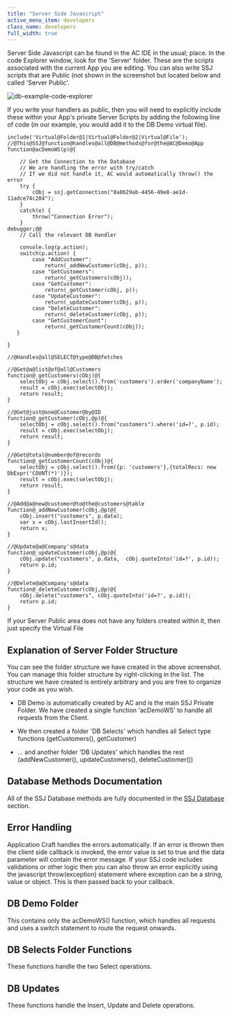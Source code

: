 ```yaml
---
title: "Server Side Javascript"
active_menu_item: developers
class_name: developers
full_width: true
---
```



Server Side Javascript can be found in the AC IDE in the usual; place. In the code Explorer window, look for the 'Server' folder. These are the scripts associated with the current App you are editing. You can also write SSJ scripts that are Public (not shown in the screenshot but located below and called 'Server Public'.

![db-example-code-explorer](/img/docs/db-example-code-explorer.png)

If you write your handlers as public, then you will need to explicitly include these within your App's private Server Scripts by adding the following line of code (in our example, you would add it to the DB Demo virtual file).

    include('Virtual@Folder@1|Virtual@Folder@2|Virtual@File');
    //@This@SSJ@function@handles@all@DB@methods@for@the@AC@Demo@App
    function@acDemoWS(p)@{
     
        // Get the Connection to the Database
        // We are handling the error with try/catch
        // If we did not handle it, AC would automatically throw() the error
        try {
            cObj = ssj.getConnection("8a8629ab-4456-49e8-ae1d-11adce74c284");
        }
        catch(e) {
            throw("Connection Error");
        }
    debugger;@@
        // Call the relevant DB Handler
        
        console.log(p.action);
        switch(p.action) {
            case "AddCustomer":
                return(_addNewCustomer(cObj, p));
            case "GetCustomers":
                return(_getCustomers(cObj));
            case "GetCustomer":
                return(_getCustomer(cObj, p));
            case "UpdateCustomer":
                return(_updateCustomer(cObj, p)); 
            case "DeleteCustomer":
                return(_deleteCustomer(cObj, p));         
            case "GetCustomerCount":
                return(_getCustomerCount(cObj)); 
       }
        
    }
     
    //@Handles@all@SELECT@type@DB@fetches
     
    //@Get@a@list@of@all@Customers
    function@_getCustomers(cObj)@{
        selectObj = cObj.select().from('customers').order('companyName');
        result = cObj.exec(selectObj);
        return result;
    }
     
    //@Get@just@one@Customer@by@ID
    function@_getCustomer(cObj,@p)@{
        selectObj = cObj.select().from("customers").where('id=?', p.id);
        result = cObj.exec(selectObj);
        return result;
    }
     
    //@Get@total@number@of@records
    function@_getCustomerCount(cObj)@{
        selectObj = cObj.select().from({p: 'customers'},{totalRecs: new DbExpr('COUNT(*)')});
        result = cObj.exec(selectObj);
        return result;
    }
     
    //@Add@a@new@customer@to@the@customers@table
    function@_addNewCustomer(cObj,@p)@{
        cObj.insert("customers", p.data);
        var x = cObj.lastInsertId();
        return x;
    }
     
    //@Update@a@Company's@data
    function@_updateCustomer(cObj,@p)@{
        cObj.update("customers", p.data,  cObj.quoteInto('id=?', p.id));
        return p.id;
    }
     
    //@Delete@a@Company's@data
    function@_deleteCustomer(cObj,@p)@{
        cObj.delete("customers", cObj.quoteInto('id=?', p.id));
        return p.id;
    }
     
     
     
   

If your Server Public area does not have any folders created within it, then just specify the Virtual File

## Explanation of Server Folder Structure

You can see the folder structure we have created in the above screenshot. You can manage this folder structure by right-clicking in the list. The structure we have created is entirely arbitrary and you are free to organize your code as you wish.

 - DB Demo is automatically created by AC and is the main SSJ Private Folder. We have created a single function 'acDemoWS' to handle all requests from the Client.

 - We then created a folder 'DB Selects' which handles all Select type functions (getCustomers(), getCustomer)

 - ... and another folder 'DB Updates' which handles the rest (addNewCustomer(), updateCustomers(), deleteCustiomer())

## Database Methods Documentation

All of the SSJ Database methods are fully documented in the [SSJ Database](../../../scripting-apis/server-side-api/ssj-object/database/) section.

## Error Handling

Application Craft handles the errors automatically. If an error is thrown then the client side callback is invoked, the error value is set to true and the data parameter will contain the error message. If your SSJ code includes validations or other logic then you can also throw an error explicitly using the javascript throw(exception) statement where exception can be a string, value or object. This is then passed back to your callback.

## DB Demo Folder

This contains only the acDemoWS() function, which handles all requests and uses a switch statement to route the request onwards.

## DB Selects Folder Functions

These functions handle the two Select operations.

## DB Updates

These functions handle the Insert, Update and Delete operations.


